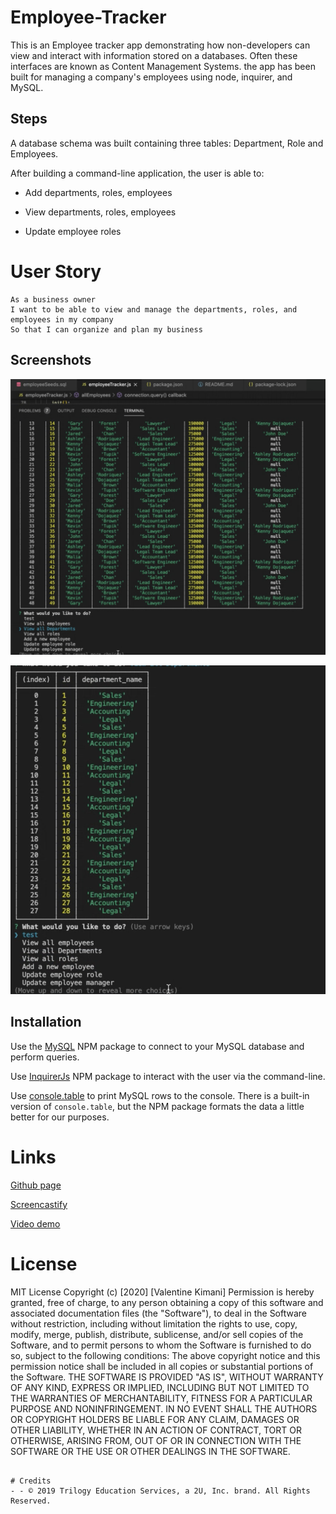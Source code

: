 # Employee-Tracker

This is an Employee tracker app demonstrating how non-developers can view and interact with information stored on a databases. Often these interfaces are known as Content Management Systems. the app has been built for managing a company's employees using node, inquirer, and MySQL. 

## Steps
A database schema was built containing three tables: Department, Role and Employees.

After building a command-line application, the user is able to:

  * Add departments, roles, employees

  * View departments, roles, employees

  * Update employee roles

# User Story
```
As a business owner
I want to be able to view and manage the departments, roles, and employees in my company
So that I can organize and plan my business
```

## Screenshots

![Employees](./images/employees.png)

![Departments](./images/departments.png)

## Installation

 Use the [MySQL](https://www.npmjs.com/package/mysql) NPM package to connect to your MySQL database and perform queries.

 Use [InquirerJs](https://www.npmjs.com/package/inquirer/v/0.2.3) NPM package to interact with the user via the command-line.

 Use [console.table](https://www.npmjs.com/package/console.table) to print MySQL rows to the console. There is a built-in version of `console.table`, but the NPM package formats the data a little better for our purposes.

# Links

 [Github page](https://github.com/Valkimani/Employee-Tracker)

[Screencastify](https://drive.google.com/file/d/1Ppor6jehJM1rmUgpocpnVgqUyRqYWbZP/view)


 [Video demo](https://drive.google.com/file/d/1Ppor6jehJM1rmUgpocpnVgqUyRqYWbZP/view)

# License 

MIT License
Copyright (c) [2020] [Valentine Kimani]
Permission is hereby granted, free of charge, to any person obtaining a copy of this software and associated documentation files (the "Software"), to deal in the Software without restriction, including without limitation the rights to use, copy, modify, merge, publish, distribute, sublicense, and/or sell copies of the Software, and to permit persons to whom the Software is furnished to do so, subject to the following conditions:
The above copyright notice and this permission notice shall be included in all copies or substantial portions of the Software.
THE SOFTWARE IS PROVIDED "AS IS", WITHOUT WARRANTY OF ANY KIND, EXPRESS OR IMPLIED, INCLUDING BUT NOT LIMITED TO THE WARRANTIES OF MERCHANTABILITY, FITNESS FOR A PARTICULAR PURPOSE AND NONINFRINGEMENT. IN NO EVENT SHALL THE AUTHORS OR COPYRIGHT HOLDERS BE LIABLE FOR ANY CLAIM, DAMAGES OR OTHER LIABILITY, WHETHER IN AN ACTION OF CONTRACT, TORT OR OTHERWISE, ARISING FROM, OUT OF OR IN CONNECTION WITH THE SOFTWARE OR THE USE OR OTHER DEALINGS IN THE SOFTWARE.
```

# Credits
- - © 2019 Trilogy Education Services, a 2U, Inc. brand. All Rights Reserved.

